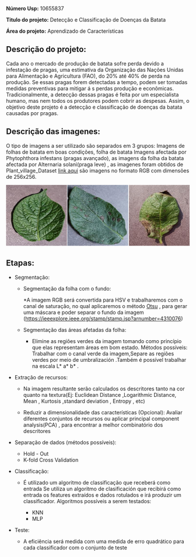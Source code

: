 **Número Usp:** 10655837

**Titulo do projeto:**  Detecção e Classificação de Doenças da Batata

**Área do projeto:** Aprendizado de Características

**Descrição do projeto:** 
------

Cada ano o mercado de produção de batata sofre perda devido a infestação de pragas, uma estimativa da Organização das Nações Unidas para Alimentação e Agricultura (FAO), do 20% até 40% de perda na produção. Se essas pragas forem detectadas a tempo, podem ser tomadas medidas preventivas para mitigar á s perdas  produção e econômicas. Tradicionalmente, a detecção dessas pragas é feita por um especialista humano, mas nem todos os produtores podem cobrir as despesas. Assim, o objetivo deste projeto é a detecção e classificação de doenças da batata causadas por pragas.

**Descrição das imagenes:**
------

 O tipo de imagens a ser utilizado são separados em 3 grupos: Imagens de folhas de batata em boas condições, folha de batata Imagens afectada por Phytophthora infestans (pragas avançado), as imagens da folha da batata afectada por Alternaria solani(praga leve) , as imagenes foram obtidos de Plant_village_Dataset [link aqui](https://github.com/spMohanty/PlantVillage-Dataset/tree/master/raw/color) são imagens no formato RGB com dimensões de 256x256.

![alt text](https://raw.githubusercontent.com/Artcs1/Proc_Imagens_Proyecto/master/tipo_de_hojas.png)

**Etapas:**
------

*  Segmentação:
    * Segmentação da folha com o fundo: 
        
        *A imagem RGB será convertida para HSV e trabalharemos com o canal de saturação, no qual aplicaremos o método [Otsu](https://ieeexplore.ieee.org/stamp/stamp.jsp?arnumber=4310076) , para gerar uma máscara e poder separar o fundo da imagem (https://ieeexplore.ieee.org/stamp/stamp.jsp?arnumber=4310076)

    * Segmentação das áreas afetadas da folha: 

        * Elimine as regiões verdes da imagem tomando como princípio que elas representam áreas em bom estado. Métodos possíveis: Trabalhar com o canal verde da imagem,Separe as regiões verdes por meio de umbralización .Também é possível trabalhar na escala L* a* b* .

* Extração de recursos:

    * Na imagem resultante serão calculados os descritores tanto na cor quanto na textura(Ej: Euclidean Distance ,Logarithmic Distance,  Mean , Kurtosis ,standard deviation , Entropy , etc)

    * Reduzir a dimensionalidade das características (Opcional): Avaliar diferentes conjuntos de recursos ou aplicar principal component analysis(PCA) , para encontrar a melhor combinatório dos descritores

* Separação de dados (métodos possíveis):
   
    * Hold - Out
    * K-fold Cross Validation

* Classificação: 

    * É utilizado um algoritmo de classificação que receberá como entrada Se utiliza un algoritmo de clasificación que recibirá como entrada os features extraídos e dados rotulados e irá produzir um classificador. Algoritmos possíveis a serem testados:

        
       * KNN
       * MLP

* Teste:
     *  A eficiência será medida com uma medida de erro quadrático para cada classificador com o conjunto de teste
